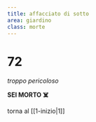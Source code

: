 ```yaml
---
title: affacciato di sotto
area: giardino
class: morte
---
```

# 72
_troppo pericoloso_

**SEI MORTO ☠️**

torna al [[1-inizio|1]]